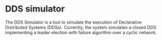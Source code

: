 # DDS simulator

The DDS Simulator is a tool to simulate the execution of Declarative Distributed Systems (DDSs). Currently, the system simulates a closed DDS implementing a leader election with failure algorithm over a cyclic network.
